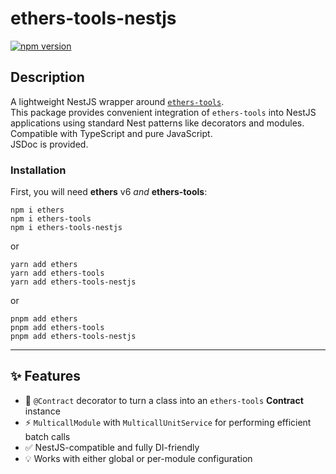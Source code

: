# ethers-tools-nestjs

[![npm version](https://badge.fury.io/js/ethers-tools-nestjs.svg)](https://badge.fury.io/js/ethers-tools-nestjs)

## Description

A lightweight NestJS wrapper around [`ethers-tools`](https://github.com/neuroborus/ethers-tools).  
This package provides convenient integration of `ethers-tools` into NestJS applications using standard
Nest patterns like decorators and modules.
Compatible with TypeScript and pure JavaScript.  
JSDoc is provided.

### Installation

First, you will need **ethers** v6 *and* **ethers-tools**:
```shell
npm i ethers
npm i ethers-tools
npm i ethers-tools-nestjs
```
or
```shell
yarn add ethers
yarn add ethers-tools
yarn add ethers-tools-nestjs
```
or
```shell
pnpm add ethers
pnpm add ethers-tools
pnpm add ethers-tools-nestjs
```

---

## ✨ Features

- 🧩 `@Contract` decorator to turn a class into an `ethers-tools` **Contract** instance
- ⚡ `MulticallModule` with `MulticallUnitService` for performing efficient batch calls
- ✅ NestJS-compatible and fully DI-friendly
- 💡 Works with either global or per-module configuration

